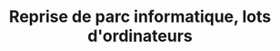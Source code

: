 ---
title: "Reprise de parc informatique, lots d'ordinateurs"
url: /noisy-le-grand/reprise-de-parc-informatique-lots-dordinateurs/
shop: vente en gros
---